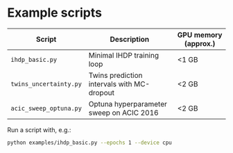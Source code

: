 # Example scripts

| Script | Description | GPU memory (approx.) |
| ------ | ----------- | -------------------- |
| `ihdp_basic.py` | Minimal IHDP training loop | <1 GB |
| `twins_uncertainty.py` | Twins prediction intervals with MC-dropout | <2 GB |
| `acic_sweep_optuna.py` | Optuna hyperparameter sweep on ACIC 2016 | <2 GB |

Run a script with, e.g.:

```bash
python examples/ihdp_basic.py --epochs 1 --device cpu
```
